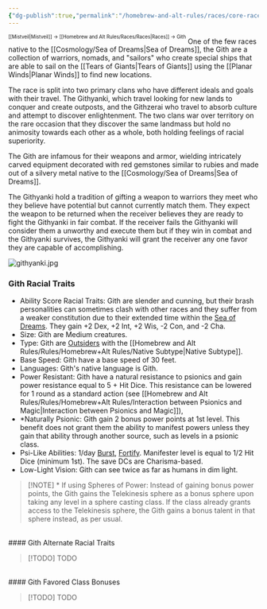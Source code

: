 ```yaml
---
{"dg-publish":true,"permalink":"/homebrew-and-alt-rules/races/core-races/gith/"}
---
```


<sup><sup>[[Mistveil\|Mistveil]] → [[Homebrew and Alt Rules/Races/Races\|Races]] → Gith</sup></sup>
One of the few races native to the [[Cosmology/Sea of Dreams\|Sea of Dreams]], the Gith are a collection of warriors, nomads, and "sailors" who create special ships that are able to sail on the [[Tears of Giants\|Tears of Giants]] using the [[Planar Winds\|Planar Winds]] to find new locations.

The race is split into two primary clans who have different ideals and goals with their travel. The Githyanki, which travel looking for new lands to conquer and create outposts, and the Githzerai who travel to absorb culture and attempt to discover enlightenment. The two clans war over territory on the rare occasion that they discover the same landmass but hold no animosity towards each other as a whole, both holding feelings of racial superiority.

The Gith are infamous for their weapons and armor, wielding intricately carved equipment decorated with red gemstones similar to rubies and made out of a silvery metal native to the [[Cosmology/Sea of Dreams\|Sea of Dreams]].

The Githyanki hold a tradition of gifting a weapon to warriors they meet who they believe have potential but cannot currently match them. They expect the weapon to be returned when the receiver believes they are ready to fight the Githyanki in fair combat. If the receiver fails the Githyanki will consider them a unworthy and execute them but if they win in combat and the Githyanki survives, the Githyanki will grant the receiver any one favor they are capable of accomplishing. 

![githyanki.jpg](/img/user/Attachments/githyanki.jpg)

### Gith Racial Traits
- Ability Score Racial Traits: Gith are slender and cunning, but their brash personalities can sometimes clash with other races and they suffer from a weaker constitution due to their extended time within the [Sea of Dreams](https://mistveil.fandom.com/wiki/Sea_of_Dreams "Sea of Dreams"). They gain +2 Dex, +2 Int, +2 Wis, -2 Con, and -2 Cha.
- Size: Gith are Medium creatures.
- Type: Gith are [Outsiders](https://www.d20pfsrd.com/bestiary/rules-for-monsters/creature-types/#TOC-Outsider) with the [[Homebrew and Alt Rules/Rules/Homebrew+Alt Rules/Native Subtype\|Native Subtype]].
- Base Speed: Gith have a base speed of 30 feet.
- Languages: Gith's native language is Gith.
- Power Resistant: Gith have a natural resistance to psionics and gain power resistance equal to 5 + Hit Dice. This resistance can be lowered for 1 round as a standard action (see [[Homebrew and Alt Rules/Rules/Homebrew+Alt Rules/Interaction between Psionics and Magic\|Interaction between Psionics and Magic]]),
- *Naturally Psionic: Gith gain 2 bonus power points at 1st level. This benefit does not grant them the ability to manifest powers unless they gain that ability through another source, such as levels in a psionic class.
- Psi-Like Abilities: 1/day [Burst](https://www.d20pfsrd.com/alternative-rule-systems/psionics-unleashed/psionic-powers/b/burst), [Fortify](https://www.d20pfsrd.com/alternative-rule-systems/psionics-unleashed/psionic-powers/f/fortify). Manifester level is equal to 1/2 Hit Dice (minimum 1st). The save DCs are Charisma-based.
- Low-Light Vision: Gith can see twice as far as humans in dim light.
> [!NOTE] \*
> If using Spheres of Power: Instead of gaining bonus power points, the Gith gains the Telekinesis sphere as a bonus sphere upon taking any level in a sphere casting class. If the class already grants access to the Telekinesis sphere, the Gith gains a bonus talent in that sphere instead, as per usual. 
<br>
#### Gith Alternate Racial Traits

> [!TODO] TODO
<br>
#### Gith Favored Class Bonuses

> [!TODO] TODO